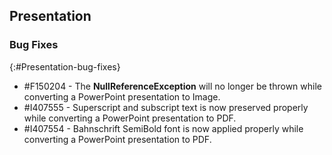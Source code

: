 ## Presentation

### Bug Fixes
{:#Presentation-bug-fixes}

* \#F150204 - The **NullReferenceException** will no longer be thrown while converting a PowerPoint presentation to Image.
* \#I407555 - Superscript and subscript text is now preserved properly while converting a PowerPoint presentation to PDF.
* \#I407554 - Bahnschrift SemiBold font is now applied properly while converting a PowerPoint presentation to PDF.